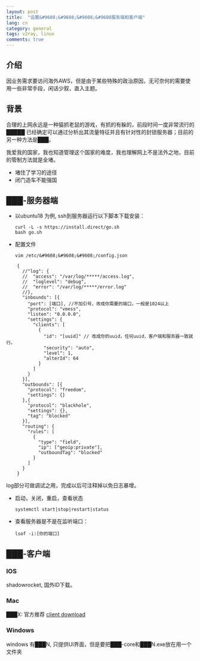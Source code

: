 ```yaml
---
layout: post
title:  "设置&#9608;&#9608;&#9608;&#9608服务端和客户端"
lang: cn
category: general
tags: v2ray, linux
comments: true
---
```


## 介绍
因业务需求要访问海外AWS，但是由于某些特殊的政治原因，无可奈何的需要使用一些非常手段，闲话少叙，直入主题。

## 背景
合理的上网永远是一种猫抓老鼠的游戏，有抓的有躲的，前段时间一度非常流行的
&#9608;&#9608;&#9608;&#9608;&#9608;
已经确定可以通过分析出其流量特征并且有针对性的封锁服务器；目前的另一种方法是&#9608;&#9608;&#9608;。

我爱我的国家，我也知道管理这个国家的难度，我也理解网上不是法外之地，目前的管制方法就是全堵。
- 堵住了学习的途径
- 闭门造车不能强国

## &#9608;&#9608;&#9608;-服务器端
- 以ubuntu18 为例, ssh到服务器运行以下脚本下载安装：

      curl -L -s https://install.direct/go.sh
      bash go.sh

- 配置文件

      vim /etc/&#9608;&#9608;&#9608;/config.json

```
    {
      //"log": {
      //  "access": "/var/log/*****/access.log",
      //  "loglevel": "debug",
      //  "error": "/var/log/*****/error.log"
      //},
      "inbounds": [{
        "port": [端口], //不加引号，改成你需要的端口，一般是1024以上
        "protocol": "vmess",
        "listen": "0.0.0.0",
        "settings": {
          "clients": [
            {
              "id": "[uuid]" // 改成你的uuid，任何uuid，客户端和服务器一致就行。
              "security": "auto",
              "level": 1,
              "alterId": 64
            }
          ]
        }
      }],
      "outbounds": [{
        "protocol": "freedom",
        "settings": {}
      },{
        "protocol": "blackhole",
        "settings": {},
        "tag": "blocked"
      }],
      "routing": {
        "rules": [
          {
            "type": "field",
            "ip": ["geoip:private"],
            "outboundTag": "blocked"
          }
        ]
      }
    }
```

log部分可做调试之用，完成以后可注释掉以免日志暴增。

  - 启动，关闭，重启，查看状态

        systemctl start|stop|restart|status

  - 查看服务器是不是在监听端口：

        lsof -i:[你的端口]

## &#9608;&#9608;&#9608;-客户端

### IOS
shadowrocket, 国外ID下载。

### Mac
&#9608;&#9608;&#9608;X: 官方推荐  [client download](https://github.com/Cenmrev/V2RayX/releases/download/v1.5.1/V2RayX.app.zip)

### Windows
windows 有&#9608;&#9608;&#9608;N, 只提供UI界面，但是要把&#9608;&#9608;&#9608;-core和&#9608;&#9608;&#9608;N.exe放在用一个文件夹



